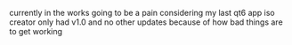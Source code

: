currently in the works going to be a pain considering my last qt6 app iso creator only had v1.0 and no other updates because of how bad things are to get working
